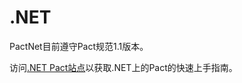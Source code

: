 # .NET

PactNet目前遵守Pact规范1.1版本。

访问[.NET Pact站点](https://github.com/SEEK-Jobs/pact-net)以获取.NET上的Pact的快速上手指南。